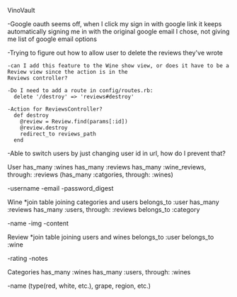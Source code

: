 VinoVault

-Google oauth seems off, when I click my sign in with google link it keeps automatically signing me in with the original google email I chose, not giving me list of google email options



-Trying to figure out how to allow user to delete the reviews they've wrote



    -can I add this feature to the Wine show view, or does it have to be a Review view since the action is in the 
    Reviews controller?

    -Do I need to add a route in config/routes.rb: 
      delete '/destroy' => 'reviews#destroy'

    -Action for ReviewsController?
      def destroy
        @review = Review.find(params[:id])
        @review.destroy
        redirect_to reviews_path
      end


    

  -Able to switch users by just changing user id in url, how do I prevent that?  























User
  has_many :wines
  has_many :reviews
  has_many :wine_reviews, through: :reviews
  (has_many :catgories, through: :wines)

  -username
  -email
  -password_digest


Wine *join table joining categories and users
  belongs_to :user
  has_many :reviews
  has_many :users, through: :reviews
  belongs_to :category

  -name
  -img
  -content

Review *join table joining users and wines
  belongs_to :user
  belongs_to :wine

  -rating
  -notes

Categories
  has_many :wines
  has_many :users, through: :wines

  -name (type(red, white, etc.), grape, region, etc.)

